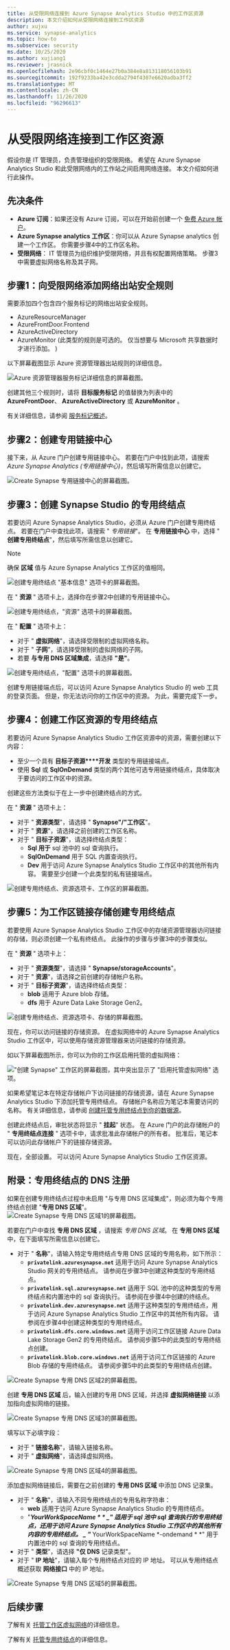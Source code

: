 ```yaml
---
title: 从受限网络连接到 Azure Synapse Analytics Studio 中的工作区资源
description: 本文介绍如何从受限网络连接到工作区资源
author: xujxu
ms.service: synapse-analytics
ms.topic: how-to
ms.subservice: security
ms.date: 10/25/2020
ms.author: xujiang1
ms.reviewer: jrasnick
ms.openlocfilehash: 2e96cbf0c1464e27b0a384e8a813118056103b91
ms.sourcegitcommit: 192f9233ba42e3cdda2794f4307e6620adba3ff2
ms.translationtype: MT
ms.contentlocale: zh-CN
ms.lasthandoff: 11/26/2020
ms.locfileid: "96296613"
---
```

# <a name="connect-to-workspace-resources-from-a-restricted-network"></a>从受限网络连接到工作区资源

假设你是 IT 管理员，负责管理组织的受限网络。 希望在 Azure Synapse Analytics Studio 和此受限网络内的工作站之间启用网络连接。 本文介绍如何进行此操作。

## <a name="prerequisites"></a>先决条件

* **Azure 订阅**：如果还没有 Azure 订阅，可以在开始前创建一个 [免费 Azure 帐户](https://azure.microsoft.com/free/)。
* **Azure Synapse analytics 工作区**：你可以从 Azure Synapse analytics 创建一个工作区。 你需要步骤4中的工作区名称。
* **受限网络**： IT 管理员为组织维护受限网络，并且有权配置网络策略。 步骤3中需要虚拟网络名称及其子网。


## <a name="step-1-add-network-outbound-security-rules-to-the-restricted-network"></a>步骤1：向受限网络添加网络出站安全规则

需要添加四个包含四个服务标记的网络出站安全规则。 
* AzureResourceManager
* AzureFrontDoor.Frontend
* AzureActiveDirectory
* AzureMonitor (此类型的规则是可选的。 仅当想要与 Microsoft 共享数据时才进行添加。 ) 

以下屏幕截图显示 Azure 资源管理器出站规则的详细信息。

![Azure 资源管理器服务标记详细信息的屏幕截图。](./media/how-to-connect-to-workspace-from-restricted-network/arm-servicetag.png)

创建其他三个规则时，请将 **目标服务标记** 的值替换为列表中的 **AzureFrontDoor**、 **AzureActiveDirectory** 或 **AzureMonitor** 。

有关详细信息，请参阅 [服务标记概述](/azure/virtual-network/service-tags-overview)。

## <a name="step-2-create-private-link-hubs"></a>步骤2：创建专用链接中心

接下来，从 Azure 门户创建专用链接中心。 若要在门户中找到此项，请搜索 *Azure Synapse Analytics (专用链接中心)*，然后填写所需信息以创建它。 

![Create Synapse 专用链接中心的屏幕截图。](./media/how-to-connect-to-workspace-from-restricted-network/private-links.png)

## <a name="step-3-create-a-private-endpoint-for-your-synapse-studio"></a>步骤3：创建 Synapse Studio 的专用终结点

若要访问 Azure Synapse Analytics Studio，必须从 Azure 门户创建专用终结点。 若要在门户中查找此项，请搜索 " *专用链接*"。 在 **专用链接中心** 中，选择 " **创建专用终结点**"，然后填写所需信息以创建它。 

> [!Note]
> 确保 **区域** 值与 Azure Synapse Analytics 工作区的值相同。

![创建专用终结点 "基本信息" 选项卡的屏幕截图。](./media/how-to-connect-to-workspace-from-restricted-network/plink-endpoint-1.png)

在 " **资源** " 选项卡上，选择你在步骤2中创建的专用链接中心。

![创建专用终结点，"资源" 选项卡的屏幕截图。](./media/how-to-connect-to-workspace-from-restricted-network/plink-endpoint-2.png)

在 " **配置** " 选项卡上： 
* 对于 " **虚拟网络**"，请选择受限制的虚拟网络名称。
* 对于 " **子网**"，请选择受限制的虚拟网络的子网。 
* 若要 **与专用 DNS 区域集成**，请选择 **"是"**。

![创建专用终结点，"配置" 选项卡的屏幕截图。](./media/how-to-connect-to-workspace-from-restricted-network/plink-endpoint-3.png)

创建专用链接端点后，可以访问 Azure Synapse Analytics Studio 的 web 工具的登录页面。 但是，你无法访问你的工作区中的资源。 为此，需要完成下一步。

## <a name="step-4-create-private-endpoints-for-your-workspace-resource"></a>步骤4：创建工作区资源的专用终结点

若要访问 Azure Synapse Analytics Studio 工作区资源中的资源，需要创建以下内容：

- 至少一个具有 **目标子资源****开发** 类型的专用链接端点。
- 使用 **Sql** 或 **SqlOnDemand** 类型的两个其他可选专用链接终结点，具体取决于要访问的工作区中的资源。

创建这些方法类似于在上一步中创建终结点的方式。  

在 " **资源** " 选项卡上：

* 对于 " **资源类型**"，请选择 " **Synapse"/"工作区**"。
* 对于 " **资源**"，请选择之前创建的工作区名称。
* 对于 " **目标子资源**"，请选择终结点类型：
  * **Sql 用于** sql 池中的 sql 查询执行。
  * **SqlOnDemand** 用于 SQL 内置查询执行。
  * **Dev** 用于访问 Azure Synapse Analytics Studio 工作区中的其他所有内容。 需要至少创建一个此类型的私有链接端点。

![创建专用终结点、资源选项卡、工作区的屏幕截图。](./media/how-to-connect-to-workspace-from-restricted-network/plinks-endpoint-ws-1.png)


## <a name="step-5-create-private-endpoints-for-workspace-linked-storage"></a>步骤5：为工作区链接存储创建专用终结点

若要使用 Azure Synapse Analytics Studio 工作区中的存储资源管理器访问链接的存储，则必须创建一个私有终结点。 此操作的步骤与步骤3中的步骤类似。 

在 " **资源** " 选项卡上：
* 对于 " **资源类型**"，请选择 " **Synapse/storageAccounts**"。
* 对于 " **资源**"，请选择之前创建的存储帐户名称。
* 对于 " **目标子资源**"，请选择终结点类型：
  * **blob** 适用于 Azure blob 存储。
  * **dfs** 用于 Azure Data Lake Storage Gen2。

![创建专用终结点、资源选项卡、存储的屏幕截图。](./media/how-to-connect-to-workspace-from-restricted-network/plink-endpoint-storage.png)

现在，你可以访问链接的存储资源。 在虚拟网络中的 Azure Synapse Analytics Studio 工作区中，可以使用存储资源管理器来访问链接的存储资源。

如以下屏幕截图所示，你可以为你的工作区启用托管的虚拟网络：

!["创建 Synapse" 工作区的屏幕截图，其中突出显示了 "启用托管虚拟网络" 选项。](./media/how-to-connect-to-workspace-from-restricted-network/ws-network-config.png)

如果希望笔记本在特定存储帐户下访问链接的存储资源，请在 Azure Synapse Analytics Studio 下添加托管专用终结点。 存储帐户名称应为笔记本需要访问的名称。 有关详细信息，请参阅 [创建托管专用终结点到你的数据源](./how-to-create-managed-private-endpoints.md)。

创建此终结点后，审批状态将显示 " **挂起**" 状态。 在 Azure 门户的此存储帐户的 " **专用终结点连接** " 选项卡中，请求批准此存储帐户的所有者。 批准后，笔记本可以访问此存储帐户下的链接存储资源。

现在，全部设置。 可以访问 Azure Synapse Analytics Studio 工作区资源。

## <a name="appendix-dns-registration-for-private-endpoint"></a>附录：专用终结点的 DNS 注册

如果在创建专用终结点过程中未启用 "与专用 DNS 区域集成"，则必须为每个专用终结点创建 "**专用 DNS 区域**"。
![Create Synapse 专用 DNS 区域1的屏幕截图。](./media/how-to-connect-to-workspace-from-restricted-network/pdns-zone-1.png)

若要在门户中查找 **专用 DNS 区域** ，请搜索 *专用 DNS 区域*。 在 **专用 DNS 区域** 中，在下面填写所需信息以创建它。

* 对于 " **名称**"，请输入特定专用终结点专用 DNS 区域的专用名称，如下所示：
  * **`privatelink.azuresynapse.net`** 适用于访问 Azure Synapse Analytics Studio 网关的专用终结点。 请参阅在步骤3中创建这种类型的专用终结点。
  * **`privatelink.sql.azuresynapse.net`** 适用于 SQL 池中的这种类型的专用终结点和内置池中的 sql 查询执行。 请参阅在步骤4中创建的终结点。
  * **`privatelink.dev.azuresynapse.net`** 适用于这种类型的专用终结点，用于访问 Azure Synapse Analytics Studio 工作区中的其他所有内容。 请参阅在步骤4中创建这种类型的专用终结点。
  * **`privatelink.dfs.core.windows.net`** 适用于访问工作区链接 Azure Data Lake Storage Gen2 的专用终结点。 请参阅步骤5中的此类型的专用终结点创建。
  * **`privatelink.blob.core.windows.net`** 适用于访问工作区链接的 Azure Blob 存储的专用终结点。 请参阅步骤5中的此类型的专用终结点创建。

![Create Synapse 专用 DNS 区域2的屏幕截图。](./media/how-to-connect-to-workspace-from-restricted-network/pdns-zone-2.png)

创建 **专用 DNS 区域** 后，输入创建的专用 DNS 区域，并选择 **虚拟网络链接** 以添加指向虚拟网络的链接。 

![Create Synapse 专用 DNS 区域3的屏幕截图。](./media/how-to-connect-to-workspace-from-restricted-network/pdns-zone-3.png)

填写以下必填字段：
* 对于 " **链接名称**"，请输入链接名称。
* 对于 " **虚拟网络**"，请选择虚拟网络。

![Create Synapse 专用 DNS 区域4的屏幕截图。](./media/how-to-connect-to-workspace-from-restricted-network/pdns-zone-4.png)

添加虚拟网络链接后，需要在之前创建的 **专用 DNS 区域** 中添加 DNS 记录集。

* 对于 " **名称**"，请输入不同专用终结点的专用名称字符串： 
  * **web** 适用于访问 Azure Synapse Analytics Studio 的专用终结点。
  * "***YourWorkSpaceName * * _" 适用于 sql 池中 sql 查询执行的专用终结点，还用于访问 Azure Synapse Analytics Studio 工作区中的其他所有内容的专用终结点。 _ "*** YourWorkSpaceName *-ondemand * *" 用于内置池中的 sql 查询的专用终结点。
* 对于 " **类型**"，请选择 **"仅 DNS** 记录类型"。 
* 对于 " **IP 地址**"，请输入每个专用终结点对应的 IP 地址。 可以从专用终结点概述获取 **网络接口** 中的 IP 地址。

![Create Synapse 专用 DNS 区域5的屏幕截图。](./media/how-to-connect-to-workspace-from-restricted-network/pdns-zone-5.png)


## <a name="next-steps"></a>后续步骤

了解有关 [托管工作区虚拟网络](./synapse-workspace-managed-vnet.md)的详细信息。

了解有关 [托管专用终结点](./synapse-workspace-managed-private-endpoints.md)的详细信息。
